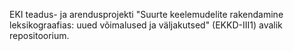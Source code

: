EKI teadus- ja arendusprojekti "Suurte keelemudelite rakendamine leksikograafias: uued võimalused ja väljakutsed" (EKKD-III1) avalik repositoorium. 
